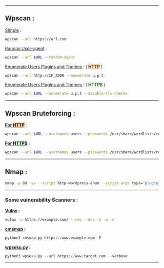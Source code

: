 - - -
## Wpscan :

<u>Simple</u> :
```sh
wpscan --url https://url.com
```

<u>Randon User-agent</u> :
```sh
wpscan --url $URL --random-agent
```

<u>Enumerate Users Plugins and Themes</u> :  ( <mark style="background: #FFB86CA6;">HTTP</mark> )
```sh
wpscan --url http://IP_ADDR --enumerate u,p,t
```

<u>Enumerate Users Plugins and Themes</u> :  ( <mark style="background: #BBFABBA6;">HTTPS</mark> )
```sh
wpscan --url $URL --enumerate u,p,t --disable-tls-checks
```


- - - 
## Wpscan Bruteforcing : 

**<u>For <mark style="background: #FFB86CA6;">HTTP</mark></u>** : 
```sh
wpscan --url $URL --usernames users --passwords /usr/share/wordlists/rockyou.txt
```

**<u>For <mark style="background: #BBFABBA6;">HTTPS</mark></u>** : 
```sh
wpscan --url $URL --usernames users --passwords /usr/share/wordlists/rockyou.txt --disable-tls-checks
```

- - -
## Nmap : 

```sh
nmap -p 80 -vv --script http-wordpress-enum --script-args type="plugins",search-limit=1500 $IP
```

- - -
### Some vulnerability Scanners : 

**<u>Vulnx</u> :**
```sh
vulnx -u https://example.com/ --cms --dns -d -w -e
```

**<u>cmsmap</u> :**
```python
python3 cmsmap.py https://www.example.com -F
```

**<u>wpseku.py</u> :**
```python
python3 wpseku.py --url https://www.target.com --verbose
```

- - -

